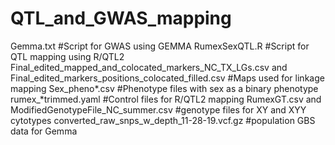 # QTL_and_GWAS_mapping
 
Gemma.txt #Script for GWAS using GEMMA
RumexSexQTL.R #Script for QTL mapping using R/QTL2
Final_edited_mapped_and_colocated_markers_NC_TX_LGs.csv and Final_edited_markers_positions_colocated_filled.csv #Maps used for linkage mapping
Sex_pheno\*.csv #Phenotype files with sex as a binary phenotype
rumex_\*trimmed.yaml #Control files for R/QTL2 mapping
RumexGT.csv and ModifiedGenotypeFile_NC_summer.csv #genotype files for XY and XYY cytotypes
converted_raw_snps_w_depth_11-28-19.vcf.gz #population GBS data for Gemma